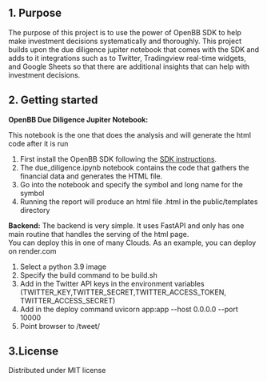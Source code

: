 ## 1. Purpose
The purpose of this project is to use the power of OpenBB SDK to help make investment decisions systematically and thoroughly.
This project builds upon the due diligence jupiter notebook that comes with the SDK and adds to it integrations such as to Twitter, 
Tradingview real-time widgets, and Google Sheets so that there are additional insights that can help with investment decisions.



## 2. Getting started


   **OpenBB Due Diligence Jupiter Notebook:**

   This notebook is the one that does the analysis and will generate the html code after it is run

   1. First install the OpenBB SDK following the [SDK instructions](https://github.com/OpenBB-finance/OpenBBTerminal/blob/develop/README.md).  
   2. The due_diligence.ipynb notebook contains the code that gathers the financial data and generates the HTML file.  
   3. Go into the notebook and specify the symbol and long name for the symbol 
   4. Running the report will produce an html file <symbol-name>.html in the public/templates directory


   **Backend:**
   The backend is very simple.  It uses FastAPI and only has one main routine that handles the serving of the html page.  
   You can deploy this in one of many Clouds.  As an example, you can deploy on render.com

   1. Select a python 3.9 image
   2. Specify the build command to be build.sh
   3. Add in the Twitter API keys in the environment variables (TWITTER_KEY,TWITTER_SECRET,TWITTER_ACCESS_TOKEN, TWITTER_ACCESS_SECRET)
   4. Add in the deploy command
      uvicorn app:app --host 0.0.0.0 --port 10000
   5. Point browser to <service-url>/tweet/<symbol>


## 3.License
Distributed under MIT license